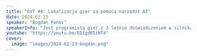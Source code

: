 ```yaml
---
title: "GVT #4: Lokalizacja gier za pomocą narzędzi AI"
date: 2024-02-23
speaker: "Bogdan Panov"
speakerInfo: "Jest programistą gier z 3 letnim doświadczeniem w silnikach Unity i Unreal Engine. Indie deweloper o nazwie “Schizo Cat” z listą opublikowanych gier na Steam i Google Play."
youtube: "https://youtu.be/EQ1gdRIiNT4"
cover:
  image: "images/2024-02-23-bogdan.png"
---
```

